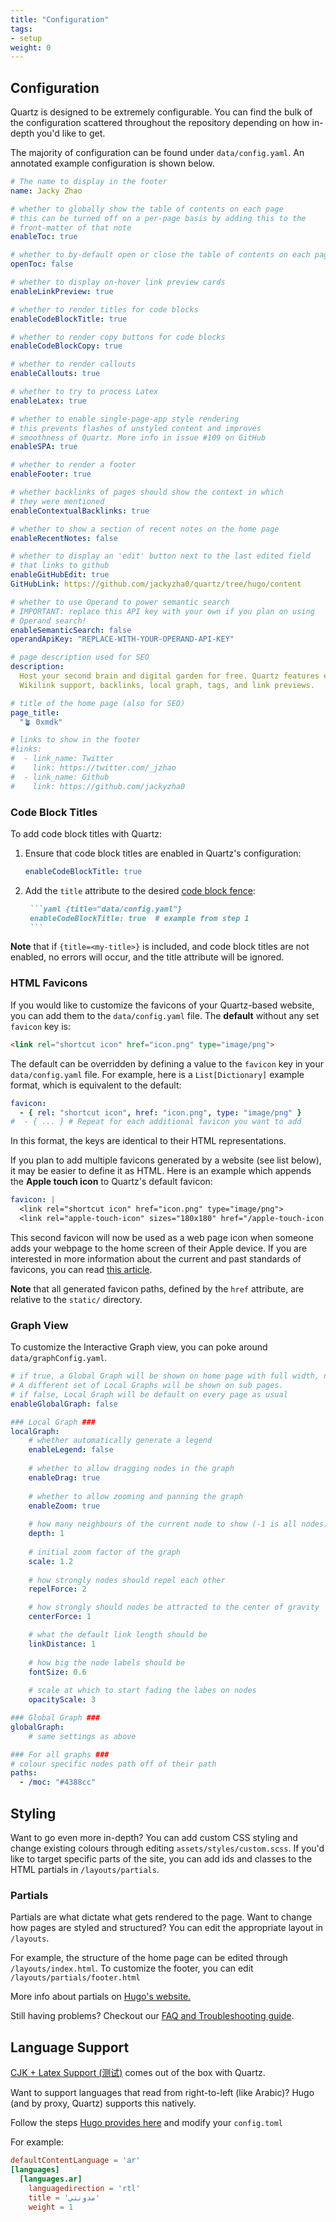 ```yaml
---
title: "Configuration"
tags:
- setup
weight: 0
---
```


## Configuration
Quartz is designed to be extremely configurable. You can find the bulk of the configuration scattered throughout the repository depending on how in-depth you'd like to get.

The majority of configuration can be found under `data/config.yaml`. An annotated example configuration is shown below.

```yaml {title="data/config.yaml"}
# The name to display in the footer
name: Jacky Zhao

# whether to globally show the table of contents on each page
# this can be turned off on a per-page basis by adding this to the
# front-matter of that note
enableToc: true

# whether to by-default open or close the table of contents on each page
openToc: false

# whether to display on-hover link preview cards
enableLinkPreview: true

# whether to render titles for code blocks
enableCodeBlockTitle: true 

# whether to render copy buttons for code blocks
enableCodeBlockCopy: true 

# whether to render callouts
enableCallouts: true

# whether to try to process Latex
enableLatex: true

# whether to enable single-page-app style rendering
# this prevents flashes of unstyled content and improves
# smoothness of Quartz. More info in issue #109 on GitHub
enableSPA: true

# whether to render a footer
enableFooter: true

# whether backlinks of pages should show the context in which
# they were mentioned
enableContextualBacklinks: true

# whether to show a section of recent notes on the home page
enableRecentNotes: false

# whether to display an 'edit' button next to the last edited field
# that links to github
enableGitHubEdit: true
GitHubLink: https://github.com/jackyzha0/quartz/tree/hugo/content

# whether to use Operand to power semantic search
# IMPORTANT: replace this API key with your own if you plan on using
# Operand search!
enableSemanticSearch: false
operandApiKey: "REPLACE-WITH-YOUR-OPERAND-API-KEY"

# page description used for SEO
description:
  Host your second brain and digital garden for free. Quartz features extremely fast full-text search,
  Wikilink support, backlinks, local graph, tags, and link previews.

# title of the home page (also for SEO)
page_title:
  "🪴 0xmdk"

# links to show in the footer
#links:
#  - link_name: Twitter
#    link: https://twitter.com/_jzhao
#  - link_name: Github
#    link: https://github.com/jackyzha0
```

### Code Block Titles
To add code block titles with Quartz:

1. Ensure that code block titles are enabled in Quartz's configuration:

    ```yaml {title="data/config.yaml", linenos=false}
    enableCodeBlockTitle: true
    ```

2. Add the `title` attribute to the desired [code block
   fence](https://gohugo.io/content-management/syntax-highlighting/#highlighting-in-code-fences):

      ```markdown {linenos=false}
       ```yaml {title="data/config.yaml"}
       enableCodeBlockTitle: true  # example from step 1
       ```
      ```

**Note** that if `{title=<my-title>}` is included, and code block titles are not
enabled, no errors will occur, and the title attribute will be ignored.

### HTML Favicons
If you would like to customize the favicons of your Quartz-based website, you 
can add them to the `data/config.yaml` file. The **default** without any set 
`favicon` key is:

```html {title="layouts/partials/head.html", linenostart=15}
<link rel="shortcut icon" href="icon.png" type="image/png">
```

The default can be overridden by defining a value to the `favicon` key in your 
`data/config.yaml` file. For example, here is a `List[Dictionary]` example format, which is
equivalent to the default:

```yaml {title="data/config.yaml", linenos=false}
favicon:
  - { rel: "shortcut icon", href: "icon.png", type: "image/png" }
#  - { ... } # Repeat for each additional favicon you want to add
```

In this format, the keys are identical to their HTML representations.

If you plan to add multiple favicons generated by a website (see list below), it
may be easier to define it as HTML. Here is an example which appends the 
**Apple touch icon** to Quartz's default favicon:

```yaml {title="data/config.yaml", linenos=false}
favicon: |
  <link rel="shortcut icon" href="icon.png" type="image/png">
  <link rel="apple-touch-icon" sizes="180x180" href="/apple-touch-icon.png">
```

This second favicon will now be used as a web page icon when someone adds your 
webpage to the home screen of their Apple device. If you are interested in more 
information about the current and past standards of favicons, you can read 
[this article](https://www.emergeinteractive.com/insights/detail/the-essentials-of-favicons/).

**Note** that all generated favicon paths, defined by the `href` 
attribute, are relative to the `static/` directory.

### Graph View
To customize the Interactive Graph view, you can poke around `data/graphConfig.yaml`.

```yaml {title="data/graphConfig.yaml"}
# if true, a Global Graph will be shown on home page with full width, no backlink.
# A different set of Local Graphs will be shown on sub pages.
# if false, Local Graph will be default on every page as usual
enableGlobalGraph: false

### Local Graph ###
localGraph:
    # whether automatically generate a legend
    enableLegend: false
    
    # whether to allow dragging nodes in the graph
    enableDrag: true
    
    # whether to allow zooming and panning the graph
    enableZoom: true
    
    # how many neighbours of the current node to show (-1 is all nodes)
    depth: 1
    
    # initial zoom factor of the graph
    scale: 1.2
    
    # how strongly nodes should repel each other
    repelForce: 2

    # how strongly should nodes be attracted to the center of gravity
    centerForce: 1

    # what the default link length should be
    linkDistance: 1
    
    # how big the node labels should be
    fontSize: 0.6
    
    # scale at which to start fading the labes on nodes
    opacityScale: 3

### Global Graph ###
globalGraph:
	# same settings as above

### For all graphs ###
# colour specific nodes path off of their path
paths:
  - /moc: "#4388cc"
```


## Styling
Want to go even more in-depth? You can add custom CSS styling and change existing colours through editing `assets/styles/custom.scss`. If you'd like to target specific parts of the site, you can add ids and classes to the HTML partials in `/layouts/partials`. 

### Partials
Partials are what dictate what gets rendered to the page. Want to change how pages are styled and structured? You can edit the appropriate layout in `/layouts`.

For example, the structure of the home page can be edited through `/layouts/index.html`. To customize the footer, you can edit `/layouts/partials/footer.html`

More info about partials on [Hugo's website.](https://gohugo.io/templates/partials/)

Still having problems? Checkout our [FAQ and Troubleshooting guide](notes/troubleshooting.md).

## Language Support
[CJK + Latex Support (测试)](notes/CJK%20+%20Latex%20Support%20(测试).md) comes out of the box with Quartz.

Want to support languages that read from right-to-left (like Arabic)? Hugo (and by proxy, Quartz) supports this natively.

Follow the steps [Hugo provides here](https://gohugo.io/content-management/multilingual/#configure-languages) and modify your `config.toml`

For example:

```toml
defaultContentLanguage = 'ar'
[languages]
  [languages.ar]
    languagedirection = 'rtl'
    title = 'مدونتي'
    weight = 1
```
